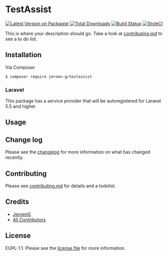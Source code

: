# TestAssist

[![Latest Version on Packagist][ico-version]][link-packagist]
[![Total Downloads][ico-downloads]][link-downloads]
[![Build Status][ico-travis]][link-travis]
[![StyleCI][ico-styleci]][link-styleci]

This is where your description should go. Take a look at [contributing.md](contributing.md) to see a to do list.

## Installation

Via Composer

``` bash
$ composer require jeroen-g/testassist
```

### Laravel
This package has a service provider that will be autoregistered for Laravel 5.5 and higher.

## Usage

## Change log

Please see the [changelog](changelog.md) for more information on what has changed recently.

## Contributing

Please see [contributing.md](contributing.md) for details and a todolist.

## Credits

- [JeroenG][link-author]
- [All Contributors][link-contributors]

## License

EUPL-1.1. Please see the [license file](license.md) for more information.

[ico-version]: https://img.shields.io/packagist/v/jeroen-g/testassist.svg?style=flat-square
[ico-downloads]: https://img.shields.io/packagist/dt/jeroen-g/testassist.svg?style=flat-square
[ico-travis]: https://img.shields.io/travis/jeroen-g/testassist/master.svg?style=flat-square
[ico-styleci]: https://styleci.io/repos/12345678/shield

[link-packagist]: https://packagist.org/packages/jeroen-g/testassist
[link-downloads]: https://packagist.org/packages/jeroen-g/testassist
[link-travis]: https://travis-ci.org/jeroen-g/testassist
[link-styleci]: https://styleci.io/repos/12345678
[link-author]: https://github.com/jeroen-g
[link-contributors]: ../../contributors]